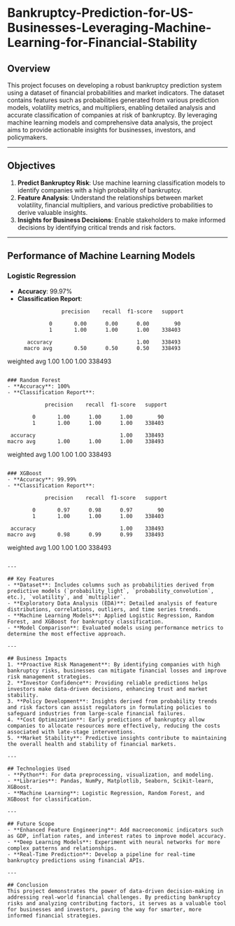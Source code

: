 # Bankruptcy-Prediction-for-US-Businesses-Leveraging-Machine-Learning-for-Financial-Stability

## Overview  
This project focuses on developing a robust bankruptcy prediction system using a dataset of financial probabilities and market indicators. The dataset contains features such as probabilities generated from various prediction models, volatility metrics, and multipliers, enabling detailed analysis and accurate classification of companies at risk of bankruptcy. By leveraging machine learning models and comprehensive data analysis, the project aims to provide actionable insights for businesses, investors, and policymakers.  

---

## Objectives  
1. **Predict Bankruptcy Risk**: Use machine learning classification models to identify companies with a high probability of bankruptcy.  
2. **Feature Analysis**: Understand the relationships between market volatility, financial multipliers, and various predictive probabilities to derive valuable insights.  
3. **Insights for Business Decisions**: Enable stakeholders to make informed decisions by identifying critical trends and risk factors.  

---

## Performance of Machine Learning Models  

### Logistic Regression  
- **Accuracy**: 99.97%  
- **Classification Report**:  
  ```
                precision    recall  f1-score   support

            0       0.00      0.00      0.00        90
            1       1.00      1.00      1.00    338403

     accuracy                           1.00    338493
    macro avg       0.50      0.50      0.50    338493
 weighted avg       1.00      1.00      1.00    338493
  ```  

### Random Forest  
- **Accuracy**: 100%  
- **Classification Report**:  
  ```
                precision    recall  f1-score   support

            0       1.00      1.00      1.00        90
            1       1.00      1.00      1.00    338403

     accuracy                           1.00    338493
    macro avg       1.00      1.00      1.00    338493
 weighted avg       1.00      1.00      1.00    338493
  ```  

### XGBoost  
- **Accuracy**: 99.99%  
- **Classification Report**:  
  ```
                precision    recall  f1-score   support

            0       0.97      0.98      0.97        90
            1       1.00      1.00      1.00    338403

     accuracy                           1.00    338493
    macro avg       0.98      0.99      0.99    338493
 weighted avg       1.00      1.00      1.00    338493
  ```  

---

## Key Features  
- **Dataset**: Includes columns such as probabilities derived from predictive models (`probability_light`, `probability_convolution`, etc.), `volatility`, and `multiplier`.  
- **Exploratory Data Analysis (EDA)**: Detailed analysis of feature distributions, correlations, outliers, and time series trends.  
- **Machine Learning Models**: Applied Logistic Regression, Random Forest, and XGBoost for bankruptcy classification.  
- **Model Comparison**: Evaluated models using performance metrics to determine the most effective approach.  

---

## Business Impacts  
1. **Proactive Risk Management**: By identifying companies with high bankruptcy risks, businesses can mitigate financial losses and improve risk management strategies.  
2. **Investor Confidence**: Providing reliable predictions helps investors make data-driven decisions, enhancing trust and market stability.  
3. **Policy Development**: Insights derived from probability trends and risk factors can assist regulators in formulating policies to safeguard industries from large-scale financial failures.  
4. **Cost Optimization**: Early predictions of bankruptcy allow companies to allocate resources more effectively, reducing the costs associated with late-stage interventions.  
5. **Market Stability**: Predictive insights contribute to maintaining the overall health and stability of financial markets.  

---

## Technologies Used  
- **Python**: For data preprocessing, visualization, and modeling.  
- **Libraries**: Pandas, NumPy, Matplotlib, Seaborn, Scikit-learn, XGBoost.  
- **Machine Learning**: Logistic Regression, Random Forest, and XGBoost for classification.  

---

## Future Scope  
- **Enhanced Feature Engineering**: Add macroeconomic indicators such as GDP, inflation rates, and interest rates to improve model accuracy.  
- **Deep Learning Models**: Experiment with neural networks for more complex patterns and relationships.  
- **Real-Time Prediction**: Develop a pipeline for real-time bankruptcy predictions using financial APIs.  

---

## Conclusion  
This project demonstrates the power of data-driven decision-making in addressing real-world financial challenges. By predicting bankruptcy risks and analyzing contributing factors, it serves as a valuable tool for businesses and investors, paving the way for smarter, more informed financial strategies.  
